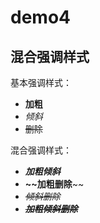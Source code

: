 # demo4

## 混合强调样式

基本强调样式：

- **加粗**
- *倾斜*
- ~~删除~~

混合强调样式：

- ***加粗倾斜***
- **~~加粗删除**~~
- *~~倾斜删除~~*
- ***~~加粗倾斜删除~~***

